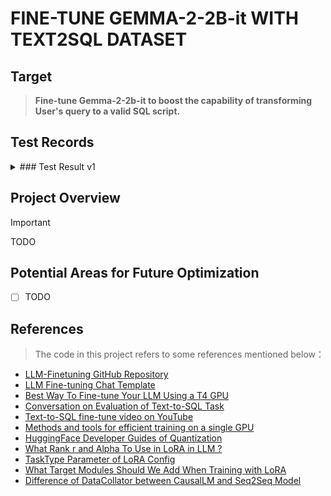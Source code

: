 # FINE-TUNE GEMMA-2-2B-it WITH TEXT2SQL DATASET

## Target
> **Fine-tune Gemma-2-2b-it to boost the capability of transforming User's query to a valid SQL script.**

## Test Records
<details>
  <summary>### Test Result v1</summary>
  ### - Evaluate by Full SQL Script Comparison
  | Model                   | Accuracy    |
  | ----------------------- | ----------- |
  | Gemma2-2b-it            | 3.33%       |
  | Fine-tuned Gemma2-2b-it | 33.33%      |
  
  ### - Evaluate by SOTA LLM
  | Model                   | Accuracy    |
  | ----------------------- | ----------- |
  | Gemma2-2b-it            | 23.33%      |
  | Fine-tuned Gemma2-2b-it | 60.00%      |
</details>


## Project Overview
> [!IMPORTANT]
> TODO

## Potential Areas for Future Optimization
- [ ] TODO

## References
> The code in this project refers to some references mentioned below：
- [LLM-Finetuning GitHub Repository](https://github.com/ashishpatel26/LLM-Finetuning?tab=readme-ov-file)
- [LLM Fine-tuning Chat Template](https://github.com/mst272/LLM-Dojo/tree/main/chat_template#gemma)
- [Best Way To Fine-tune Your LLM Using a T4 GPU](https://jair-neto.medium.com/best-way-to-fine-tune-your-llm-using-a-t4-gpu-part-3-3-71c7d0514aa6)
- [Conversation on Evaluation of Text-to-SQL Task](https://github.com/explodinggradients/ragas/issues/651)
- [Text-to-SQL fine-tune video on YouTube](https://www.youtube.com/watch?v=m64TTl3Pz28)
- [Methods and tools for efficient training on a single GPU](https://huggingface.co/docs/transformers/perf_train_gpu_one#flash-attention-2)
- [HuggingFace Developer Guides of Quantization](https://huggingface.co/docs/peft/developer_guides/quantization)
- [What Rank r and Alpha To Use in LoRA in LLM ?](https://medium.com/@fartypantsham/what-rank-r-and-alpha-to-use-in-lora-in-llm-1b4f025fd133)
- [TaskType Parameter of LoRA Config](https://discuss.huggingface.co/t/task-type-parameter-of-loraconfig/52879/6)
- [What Target Modules Should We Add When Training with LoRA](https://www.reddit.com/r/LocalLLaMA/comments/15sgg4m/what_modules_should_i_target_when_training_using/)
- [Difference of DataCollator between CausalLM and Seq2Seq Model](https://gitea.exxedu.com/aibot/LLaMA-Factory/src/commit/3a666832c119606a8d5baf4694b96569bee18659/scripts/cal_ppl.py)
